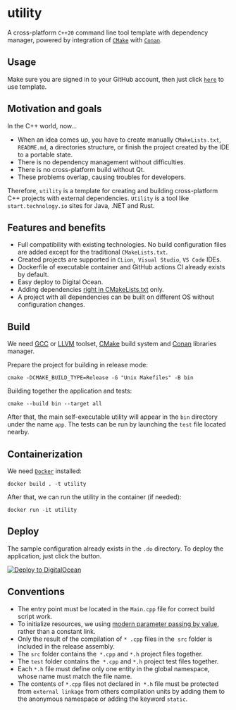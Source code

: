 # utility

A cross-platform `C++20` command line tool template with dependency manager, powered by integration
of [`CMake`](https://cmake.org/)
with [`Conan`](https://github.com/conan-io/cmake-conan).

## Usage

Make sure you are signed in to your GitHub account, then just
click [`here`](https://github.com/demidko/utility/generate) to use template.

## Motivation and goals

In the С++ world, now...

* When an idea comes up, you have to create manually `CMakeLists.txt`,` README.md`, a directories structure, or finish
  the project created by the IDE to a portable state.
* There is no dependency management without difficulties.
* There is no cross-platform build without Qt.
* These problems overlap, causing troubles for developers.

Therefore, `utility` is a template for creating and building cross-platform C++ projects with external
dependencies. `Utility` is a tool like `start.technology.io` sites for Java, .NET and Rust.

## Features and benefits

* Full compatibility with existing technologies. No build configuration files are added except for the
  traditional `CMakeLists.txt`.
* Created projects are supported in `CLion`,` Visual Studio`, `VS Code` IDEs.
* Dockerfile of executable container and GitHub actions CI already exists by default.
* Easy deploy to Digital Ocean.
* Adding dependencies [right in CMakeLists.txt](https://github.com/conan-io/cmake-conan) only.
* A project with all dependencies can be built on different OS without configuration changes.

## Build

We need [GCC](https://gcc.gnu.org/) or [LLVM](https://llvm.org/) toolset, [CMake](https://cmake.org/download) build
system and [Conan](https://conan.io) libraries manager.

Prepare the project for building in release mode:

```shell
cmake -DCMAKE_BUILD_TYPE=Release -G "Unix Makefiles" -B bin
```

Building together the application and tests:

```shell
cmake --build bin --target all
```  

After that, the main self-executable utility will appear in the `bin` directory under the name `app`. The tests can be
run by launching the `test` file located nearby.

## Containerization

We need [`Docker`](https://www.docker.com/) installed:

```shell
docker build . -t utility
```

After that, we can run the utility in the container (if needed):

```shell
docker run -it utility
```

## Deploy

The sample configuration already exists in the `.do` directory. To deploy the application, just click the button.

[![Deploy to DigitalOcean](https://www.deploytodo.com/do-btn-blue-ghost.svg)](https://cloud.digitalocean.com/apps/new?repo=https://github.com/demidko/timecobot2/tree/main)

## Conventions

* The entry point must be located in the `Main.cpp` file for correct build script work.
* To initialize resources, we using [modern parameter passing by value](https://habr.com/ru/post/460955/), rather than a
  constant link.
* Only the result of the compilation of `* .cpp` files in the` src` folder is included in the release assembly.
* The `src` folder contains the` *.cpp` and `*.h` project files together.
* The `test` folder contains the` *.cpp` and `*.h` project test files together.
* Each `*.h` file must define only one entity in the global namespace, whose name must match the file name.
* The contents of `*.cpp` files not declared in` *.h` file must be protected from `external linkage` from others
  compilation units by adding them to the anonymous namespace or adding the keyword `static`.
